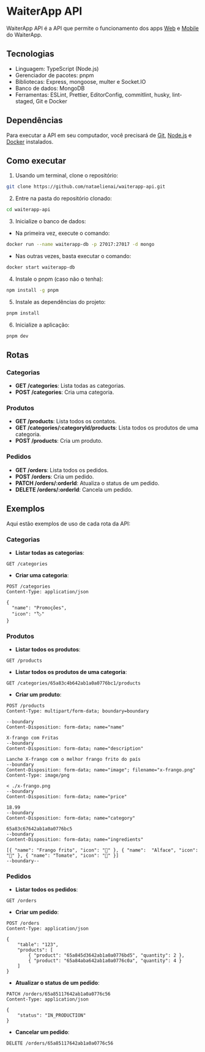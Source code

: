 # WaiterApp API

WaiterApp API é a API que permite o funcionamento dos apps [Web](https://github.com/nataelienai/waiterapp-web) e [Mobile](https://github.com/nataelienai/waiterapp-mobile) do WaiterApp.

## Tecnologias

- Linguagem: TypeScript (Node.js)
- Gerenciador de pacotes: pnpm
- Bibliotecas: Express, mongoose, multer e Socket.IO
- Banco de dados: MongoDB
- Ferramentas: ESLint, Prettier, EditorConfig, commitlint, husky, lint-staged, Git e Docker

## Dependências

Para executar a API em seu computador, você precisará de [Git](https://git-scm.com/downloads), [Node.js](https://nodejs.org/) e [Docker](https://docs.docker.com/engine/install/) instalados.

## Como executar

1. Usando um terminal, clone o repositório:
```sh
git clone https://github.com/nataelienai/waiterapp-api.git
```

2. Entre na pasta do repositório clonado:
```sh
cd waiterapp-api
```

3. Inicialize o banco de dados:

- Na primeira vez, execute o comando:
```sh
docker run --name waiterapp-db -p 27017:27017 -d mongo
```

- Nas outras vezes, basta executar o comando:
```sh
docker start waiterapp-db
```

4. Instale o pnpm (caso não o tenha):
```sh
npm install -g pnpm
```

5. Instale as dependências do projeto:
```sh
pnpm install
```

6. Inicialize a aplicação:
```sh
pnpm dev
```

## Rotas

### Categorias

- **GET /categories**: Lista todas as categorias.
- **POST /categories**: Cria uma categoria.

### Produtos

- **GET /products**: Lista todos os contatos.
- **GET /categories/:categoryId/products**: Lista todos os produtos de uma categoria.
- **POST /products**: Cria um produto.

### Pedidos

- **GET /orders**: Lista todos os pedidos.
- **POST /orders**: Cria um pedido.
- **PATCH /orders/:orderId**: Atualiza o status de um pedido.
- **DELETE /orders/:orderId**: Cancela um pedido.

## Exemplos

Aqui estão exemplos de uso de cada rota da API:

### Categorias

- **Listar todas as categorias**:

```http
GET /categories
```

- **Criar uma categoria**:
```http
POST /categories
Content-Type: application/json

{
  "name": "Promoções",
  "icon": "🏷️"
}
```

### Produtos

- **Listar todos os produtos**:

```http
GET /products
```

- **Listar todos os produtos de uma categoria**:

```http
GET /categories/65a83c4b642ab1a0a0776bc1/products
```

- **Criar um produto**:
```http
POST /products
Content-Type: multipart/form-data; boundary=boundary

--boundary
Content-Disposition: form-data; name="name"

X-frango com Fritas
--boundary
Content-Disposition: form-data; name="description"

Lanche X-frango com o melhor frango frito do país
--boundary
Content-Disposition: form-data; name="image"; filename="x-frango.png"
Content-Type: image/png

< ./x-frango.png
--boundary
Content-Disposition: form-data; name="price"

18.99
--boundary
Content-Disposition: form-data; name="category"

65a83c67642ab1a0a0776bc5
--boundary
Content-Disposition: form-data; name="ingredients"

[{ "name": "Frango frito", "icon": "🍗" }, { "name":  "Alface", "icon": "🥬" }, { "name": "Tomate", "icon": "🍅" }]
--boundary--
```

### Pedidos

- **Listar todos os pedidos**:

```http
GET /orders
```

- **Criar um pedido**:
```http
POST /orders
Content-Type: application/json

{
	"table": "123",
	"products": [
		{ "product": "65a845d3642ab1a0a0776bd5", "quantity": 2 },
		{ "product": "65a84aba642ab1a0a0776c0a", "quantity": 4 }
	]
}
```

- **Atualizar o status de um pedido**:
```http
PATCH /orders/65a85117642ab1a0a0776c56
Content-Type: application/json

{
	"status": "IN_PRODUCTION"
}
```

- **Cancelar um pedido**:
```http
DELETE /orders/65a85117642ab1a0a0776c56
```
